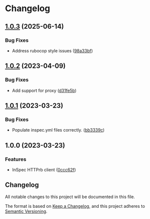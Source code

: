 # Changelog

## [1.0.3](https://github.com/memes/inspec-httprb/compare/v1.0.2...v1.0.3) (2025-06-14)


### Bug Fixes

* Address rubocop style issues ([98a33bf](https://github.com/memes/inspec-httprb/commit/98a33bf5c849bdc0cf9ef4efa6d8134c585c8ce1))

## [1.0.2](https://github.com/memes/inspec-httprb/compare/v1.0.1...v1.0.2) (2023-04-09)


### Bug Fixes

* Add support for proxy ([d31fe5b](https://github.com/memes/inspec-httprb/commit/d31fe5bae915122122be486bba3b68f18615ec04))

## [1.0.1](https://github.com/memes/inspec-httprb/compare/v1.0.0...v1.0.1) (2023-03-23)


### Bug Fixes

* Populate inspec.yml files correctly. ([bb3339c](https://github.com/memes/inspec-httprb/commit/bb3339c2eeacb00f89c6b576408eb169e18c0015))

## 1.0.0 (2023-03-23)


### Features

* InSpec HTTPrb client ([0ccc62f](https://github.com/memes/inspec-httprb/commit/0ccc62faf692473e59c40bddb1a813cf700b3e02))

## Changelog

<!-- markdownlint-disable MD024 -->

All notable changes to this project will be documented in this file.

The format is based on [Keep a Changelog](https://keepachangelog.com/en/1.0.0/),
and this project adheres to [Semantic Versioning](https://semver.org/spec/v2.0.0.html).
